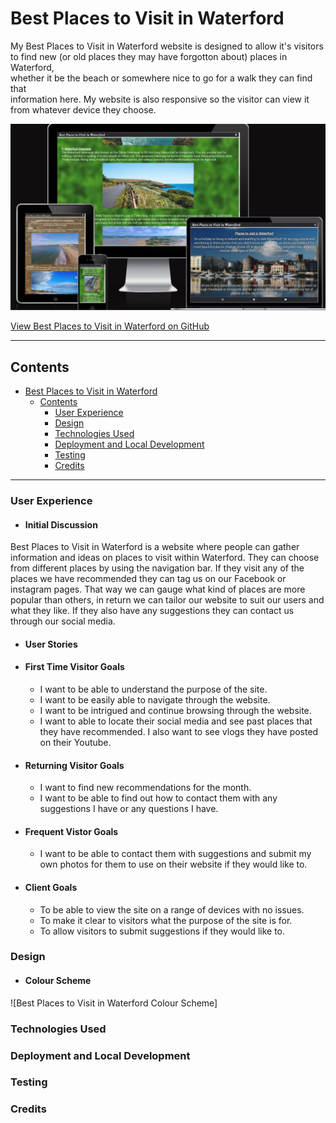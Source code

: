 # Best Places to Visit in Waterford

My Best Places to Visit in Waterford website is designed to allow it's visitors
to find new (or old places they may have forgotton about) places in Waterford,  
whether it be the beach or somewhere nice to go for a walk they can find that  
information here. My website is also responsive so the visitor can view it from
whatever device they choose.

![Best Places to Visit in Waterford on different devices](assets/readme-images/am-i-responsive-new.png)

[View Best Places to Visit in Waterford on GitHub](https://github.com/AnneEnglish/Portfolio-1)

---

## Contents

- [Best Places to Visit in Waterford](#best-places-to-visit-in-waterford)
  - [Contents](#contents)
    - [User Experience](#user-experience)
    - [Design](#design)
    - [Technologies Used](#technologies-used)
    - [Deployment and Local Development](#deployment-and-local-development)
    - [Testing](#testing)
    - [Credits](#credits)

---

### User Experience

- #### Initial Discussion

Best Places to Visit in Waterford is a website where people can gather information
and ideas on places to visit within Waterford. They can choose from different places
by using the navigation bar. If they visit any of the places we have recommended
they can tag us on our Facebook or instagram pages. That way we can gauge what
kind of places are more popular than others, in return we can tailor our website
to suit our users and what they like. If they also have any suggestions they can
contact us through our social media.

- #### User Stories
- #### First Time Visitor Goals

  - I want to be able to understand the purpose of the site.
  - I want to be easily able to navigate through the website.
  - I want to be intrigued and continue browsing through the website.
  - I want to able to locate their social media and see past places that they have recommended. I also want to see vlogs they have posted on their Youtube.

- #### Returning Visitor Goals

  - I want to find new recommendations for the month.
  - I want to be able to find out how to contact them with any suggestions I have or any questions I have.

- #### Frequent Vistor Goals

  - I want to be able to contact them with suggestions and submit my own photos for them to use on their website if they would like to.

- #### Client Goals

  - To be able to view the site on a range of devices with no issues.
  - To make it clear to visitors what the purpose of the site is for.
  - To allow visitors to submit suggestions if they would like to.

### Design

- #### Colour Scheme

![Best Places to Visit in Waterford Colour Scheme]

### Technologies Used

### Deployment and Local Development

### Testing

### Credits
